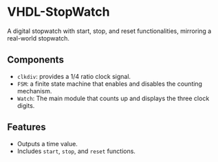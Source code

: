 # VHDL-StopWatch

A digital stopwatch with start, stop, and reset functionalities, mirroring a real-world stopwatch.

## Components

* `clkdiv`: provides a 1/4 ratio clock signal.
* `FSM`: a finite state machine that enables and disables the counting mechanism.
* `Watch`: The main module that counts up and displays the three clock digits.

## Features

* Outputs a time value.
* Includes `start`, `stop`, and `reset` functions.